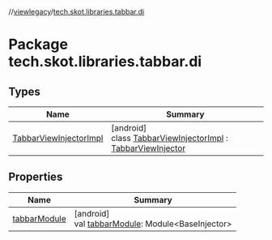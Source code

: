 //[viewlegacy](../../index.md)/[tech.skot.libraries.tabbar.di](index.md)

# Package tech.skot.libraries.tabbar.di

## Types

| Name | Summary |
|---|---|
| [TabbarViewInjectorImpl](-tabbar-view-injector-impl/index.md) | [android]<br>class [TabbarViewInjectorImpl](-tabbar-view-injector-impl/index.md) : [TabbarViewInjector](../../../viewlegacy/tech.skot.libraries.tabbar.di/-tabbar-view-injector/index.md) |

## Properties

| Name | Summary |
|---|---|
| [tabbarModule](tabbar-module.md) | [android]<br>val [tabbarModule](tabbar-module.md): Module&lt;BaseInjector&gt; |

